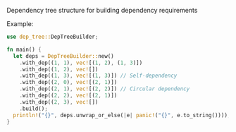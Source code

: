 Dependency tree structure for building dependency requirements

Example:
```rs
use dep_tree::DepTreeBuilder;

fn main() {
  let deps = DepTreeBuilder::new()
    .with_dep((1, 1), vec![(1, 2), (1, 3)])
    .with_dep((1, 2), vec![])
    .with_dep((1, 3), vec![(1, 3)]) // Self-dependency
    .with_dep((2, 0), vec![(2, 1)]) 
    .with_dep((2, 1), vec![(2, 2)]) // Circular dependency
    .with_dep((2, 2), vec![(2, 1)])
    .with_dep((2, 3), vec![])
    .build();
  println!("{}", deps.unwrap_or_else(|e| panic!("{}", e.to_string())));
}
```